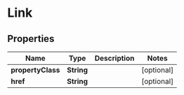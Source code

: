 

# Link


## Properties

Name | Type | Description | Notes
------------ | ------------- | ------------- | -------------
**propertyClass** | **String** |  |  [optional]
**href** | **String** |  |  [optional]



